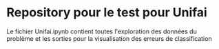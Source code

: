 # Repository pour le test pour Unifai

Le fichier Unifai.ipynb contient toutes l'exploration des données du problème et les sorties pour la visualisation des erreurs de classification
